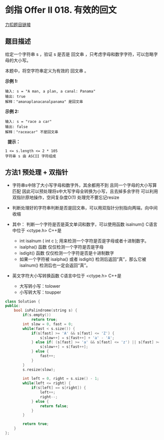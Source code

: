 <p id="有效的回文"></p>

# 剑指 Offer II 018. 有效的回文  

[力扣题目链接](https://leetcode.cn/problems/XltzEq/)     


## 题目描述  

给定一个字符串 s ，验证 s 是否是 回文串 ，只考虑字母和数字字符，可以忽略字母的大小写。

本题中，将空字符串定义为有效的 回文串 。


**示例 1:**

    输入: s = "A man, a plan, a canal: Panama"
    输出: true
    解释："amanaplanacanalpanama" 是回文串

**示例 2:**

    输入: s = "race a car"
    输出: false
    解释："raceacar" 不是回文串
 
**提示：**

    1 <= s.length <= 2 * 105
    字符串 s 由 ASCII 字符组成


## 方法1 预处理 + 双指针  

* 字符串s中除了大小写字母和数字外，其余都用不到 且同一个字母的大小写算匹配  因此可以预处理将s中大写字母全转换为小写，且去掉多余字符 可以利用双指针原地操作，空间复杂度O(1)  处理完不要忘记resize
* 判断处理好的字符串判断是否是回文串，可以用双指针分别指向两端，向中间收缩  

* 其中： 判断一个字符是否是英文单词和数字，可以使用函数 isalnum()    C语言中位于 <ctype.h>  C++是  <cctype>
    * int isalnum ( int c ); 用来检测一个字符是否是字母或者十进制数字。
    * isalpha() 函数 仅仅检测一个字符是否是字母
    * isdigit() 函数 仅仅检测一个字符是否是十进制数字 
    * 如果一个字符被 isalpha() 或者 isdigit() 检测后返回“真”，那么它被 isalnum() 检测后也一定会返回“真”。

* 英文字符大小写转换函数  C语言中位于 <ctype.h>  C++是  <cctype>
    * 大写转小写：tolower   
    * 小写转大写：toupper

```cpp
class Solution {
public:
    bool isPalindrome(string s) {
        if(s.empty())
            return true;
        int slow = 0, fast = 0;
        while(fast < s.size()) {
            if(s[fast] >= 'A' && s[fast] <= 'Z') {
                s[slow++] = s[fast++] + 'a' - 'A';
            } else if( (s[fast] >= 'a' && s[fast] <= 'z') || s[fast] >= '0' && s[fast] <= '9') {
                s[slow++] = s[fast++];
            } else {
                fast++;
            }
        }
        s.resize(slow);
    
        int left = 0, right = s.size() - 1;
        while(left <= right) {
            if(s[left] == s[right]) {
                left++;
                right--;
            } else {
                return false;
            }
        }

        return true;
    }
};
```

